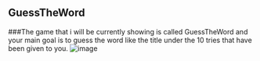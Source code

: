 ## GuessTheWord
###The game that i will be currently showing is called GuessTheWord and your main goal is to guess the word like the title under the 10 tries that have been given to you.
![image](https://github.com/KostantinosPapachristos/GuessTheWord/assets/141930682/26246a05-4272-44e4-bbba-b6aee5e7d7c2)
